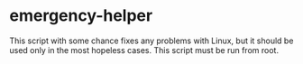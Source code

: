 # emergency-helper
This script with some chance fixes any problems with Linux, but it should be used only in the most hopeless cases.
This script must be run from root.
